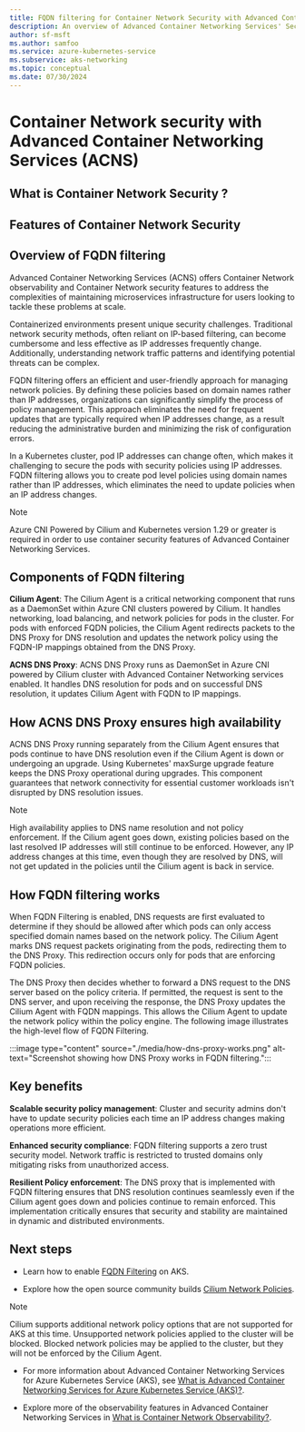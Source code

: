 ```yaml
---
title: FQDN filtering for Container Network Security with Advanced Container Networking Services (ACNS)
description: An overview of Advanced Container Networking Services' Security capabilities using FQDN filtering on Azure Kubernetes Service (AKS).
author: sf-msft
ms.author: samfoo
ms.service: azure-kubernetes-service
ms.subservice: aks-networking
ms.topic: conceptual
ms.date: 07/30/2024
---
```


# Container Network security with Advanced Container Networking Services (ACNS)

## What is Container Network Security ?

## Features of Container Network Security

## Overview of FQDN filtering

Advanced Container Networking Services (ACNS) offers Container Network observability and Container Network security features to address the complexities of maintaining microservices infrastructure for users looking to tackle these problems at scale.

Containerized environments present unique security challenges. Traditional network security methods, often reliant on IP-based filtering, can become cumbersome and less effective as IP addresses frequently change. Additionally, understanding network traffic patterns and identifying potential threats can be complex.

FQDN filtering offers an efficient and user-friendly approach for managing network policies. By defining these policies based on domain names rather than IP addresses, organizations can significantly simplify the process of policy management. This approach eliminates the need for frequent updates that are typically required when IP addresses change, as a result reducing the administrative burden and minimizing the risk of configuration errors.

In a Kubernetes cluster, pod IP addresses can change often, which makes it challenging to secure the pods with security policies using IP addresses. FQDN filtering allows you to create pod level policies using domain names rather than IP addresses, which eliminates the need to update policies when an IP address changes.

> [!NOTE]
> Azure CNI Powered by Cilium and Kubernetes version 1.29 or greater is required in order to use container security features of Advanced Container Networking Services.

## Components of FQDN filtering

**Cilium Agent**: The Cilium Agent is a critical networking component that runs as a DaemonSet within Azure CNI clusters powered by Cilium. It handles networking, load balancing, and network policies for pods in the cluster. For pods with enforced FQDN policies, the Cilium Agent redirects packets to the DNS Proxy for DNS resolution and updates the network policy using the FQDN-IP mappings obtained from the DNS Proxy.

**ACNS DNS Proxy**: ACNS DNS Proxy runs as DaemonSet in Azure CNI powered by Cilium cluster with Advanced Container Networking services enabled. It handles DNS resolution for pods and on successful DNS resolution, it updates Cilium Agent with FQDN to IP mappings.

## How ACNS DNS Proxy ensures high availability

ACNS DNS Proxy running separately from the Cilium Agent ensures that pods continue to have DNS resolution even if the Cilium Agent is down or undergoing an upgrade. Using Kubernetes' maxSurge upgrade feature keeps the DNS Proxy operational during upgrades. This component guarantees that network connectivity for essential customer workloads isn't disrupted by DNS resolution issues.

> [!NOTE]
> High availability applies to DNS name resolution and not policy enforcement. If the Cilium agent goes down, existing policies based on the last resolved IP addresses will still continue to be enforced. However, any IP address changes at this time, even though they are resolved by DNS, will not get updated in the policies until the Cilium agent is back in service.

## How FQDN filtering works

When FQDN Filtering is enabled, DNS requests are first evaluated to determine if they should be allowed after which pods can only access specified domain names based on the network policy. The Cilium Agent marks DNS request packets originating from the pods, redirecting them to the DNS Proxy. This redirection occurs only for pods that are enforcing FQDN policies.

The DNS Proxy then decides whether to forward a DNS request to the DNS server based on the policy criteria. If permitted, the request is sent to the DNS server, and upon receiving the response, the DNS Proxy updates the Cilium Agent with FQDN mappings. This allows the Cilium Agent to update the network policy within the policy engine. The following image illustrates the high-level flow of FQDN Filtering.

:::image type="content" source="./media/how-dns-proxy-works.png" alt-text="Screenshot showing how DNS Proxy works in FQDN filtering.":::

## Key benefits

**Scalable security policy management**: Cluster and security admins don't have to update security policies each time an IP address changes making operations more efficient.

**Enhanced security compliance**: FQDN filtering supports a zero trust security model. Network traffic is restricted to trusted domains only mitigating risks from unauthorized access.

**Resilient Policy enforcement**: The DNS proxy that is implemented with FQDN filtering ensures that DNS resolution continues seamlessly even if the Cilium agent goes down and policies continue to remain enforced. This implementation critically ensures that security and stability are maintained in dynamic and distributed environments.

## Next steps

* Learn how to enable [FQDN Filtering](advanced-network-container-services-security-cli.md) on AKS.

* Explore how the open source community builds [Cilium Network Policies](https://docs.cilium.io/en/latest/security/policy/).

> [!NOTE]
> Cilium supports additional network policy options that are not supported for AKS at this time. Unsupported network policies applied to the cluster will be blocked. Blocked network policies may be applied to the cluster, but they will not be enforced by the Cilium Agent.

* For more information about Advanced Container Networking Services for Azure Kubernetes Service (AKS), see [What is Advanced Container Networking Services for Azure Kubernetes Service (AKS)?](advanced-container-networking-services-overview.md).

* Explore more of the observability features in Advanced Container Networking Services in [What is Container Network Observability?](advanced-network-observability-concepts.md).
